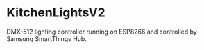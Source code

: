 # KitchenLightsV2
DMX-512 lighting controller running on ESP8266 and controlled by Samsung SmartThings Hub. 
